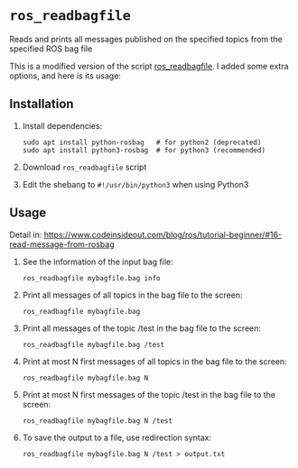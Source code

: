 # `ros_readbagfile`
Reads and prints all messages published on the specified topics from the specified ROS bag file

This is a modified version of the script [ros_readbagfile](https://raw.githubusercontent.com/ElectricRCAircraftGuy/eRCaGuy_dotfiles/master/useful_scripts/ros_readbagfile.py). I added some extra options, and here is its usage:

## Installation

1. Install dependencies:
    ```
    sudo apt install python-rosbag   # for python2 (deprecated)
    sudo apt install python3-rosbag  # for python3 (recommended)
    ```
    
2. Download `ros_readbagfile` script

3. Edit the shebang to `#!/usr/bin/python3` when using Python3

## Usage

Detail in: <https://www.codeinsideout.com/blog/ros/tutorial-beginner/#16-read-message-from-rosbag>

1. See the information of the input bag file:
    ```    
    ros_readbagfile mybagfile.bag info
    ```

2. Print all messages of all topics in the bag file to the screen:
    ```
    ros_readbagfile mybagfile.bag
    ```

3. Print all messages of the topic /test in the bag file to the screen:
    ```
    ros_readbagfile mybagfile.bag /test
    ```

4. Print at most N first messages of all topics in the bag file to the screen:
    ```
    ros_readbagfile mybagfile.bag N
    ```

5. Print at most N first messages of the topic /test in the bag file to the screen:
    ```
    ros_readbagfile mybagfile.bag N /test
    ```

6. To save the output to a file, use redirection syntax:
    ```
    ros_readbagfile mybagfile.bag N /test > output.txt
    ```

